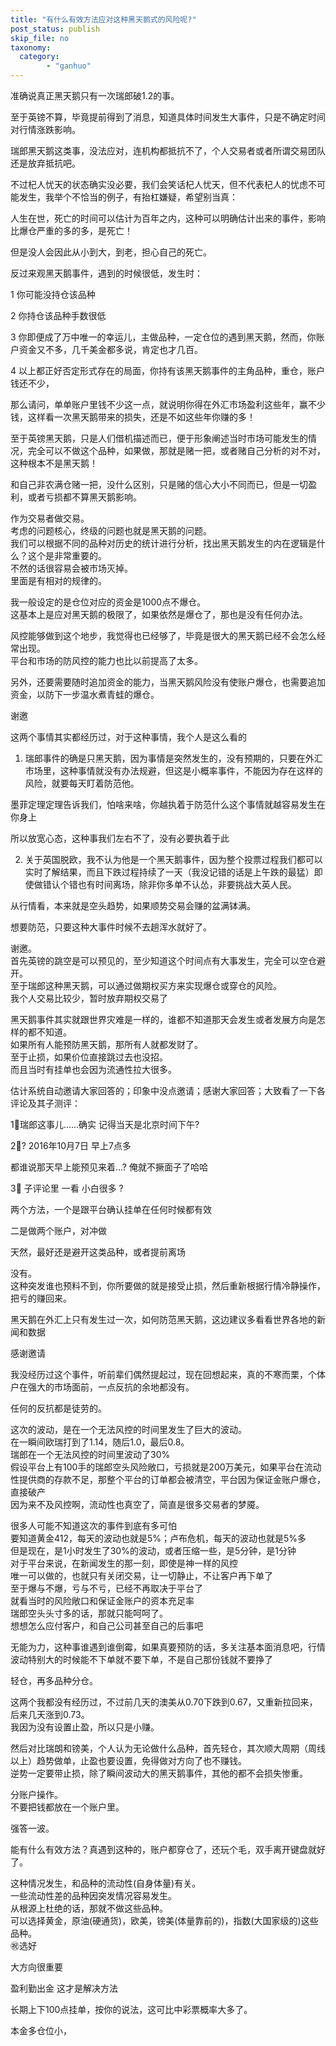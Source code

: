```yaml
---
title: "有什么有效方法应对这种黑天鹅式的风险呢?"
post_status: publish
skip_file: no
taxonomy:
  category:
        - "ganhuo"
---
```


准确说真正黑天鹅只有一次瑞郎破1.2的事。

至于英镑不算，毕竟提前得到了消息，知道具体时间发生大事件，只是不确定时间对行情涨跌影响。

瑞郎黑天鹅这类事，没法应对，连机构都抵抗不了，个人交易者或者所谓交易团队还是放弃抵抗吧。

不过杞人忧天的状态确实没必要，我们会笑话杞人忧天，但不代表杞人的忧虑不可能发生，我举个不恰当的例子，有抬杠嫌疑，希望别当真：

人生在世，死亡的时间可以估计为百年之内，这种可以明确估计出来的事件，影响比爆仓严重的多的多，是死亡！

但是没人会因此从小到大，到老，担心自己的死亡。

反过来观黑天鹅事件，遇到的时候很低，发生时：

1 你可能没持仓该品种

2 你持仓该品种手数很低

3 你即便成了万中唯一的幸运儿，主做品种，一定仓位的遇到黑天鹅，然而，你账户资金又不多，几千美金都多说，肯定也才几百。

4 以上都正好否定形式存在的局面，你持有该黑天鹅事件的主角品种，重仓，账户钱还不少，

那么请问，单单账户里钱不少这一点，就说明你得在外汇市场盈利这些年，赢不少钱，这样看一次黑天鹅带来的损失，还是不如这些年你赚的多！

至于英镑黑天鹅，只是人们借机描述而已，便于形象阐述当时市场可能发生的情况，完全可以不做这个品种，如果做，那就是赌一把，或者赌自己分析的对不对，这种根本不是黑天鹅！

和自己非农满仓赌一把，没什么区别，只是赌的信心大小不同而已，但是一切盈利，或者亏损都不算黑天鹅影响。

作为交易者做交易。  
考虑的问题核心，终级的问题也就是黑天鹅的问题。  
我们可以根据不同的品种对历史的统计进行分析，找出黑天鹅发生的内在逻辑是什么？这个是非常重要的。  
不然的话很容易会被市场灭掉。  
里面是有相对的规律的。

我一般设定的是仓位对应的资金是1000点不爆仓。  
这基本上是应对黑天鹅的极限了，如果依然是爆仓了，那也是没有任何办法。

风控能够做到这个地步，我觉得也已经够了，毕竟是很大的黑天鹅已经不会怎么经常出现。  
平台和市场的防风控的能力也比以前提高了太多。

另外，还要需要随时追加资金的能力，当黑天鹅风险没有使账户爆仓，也需要追加资金，以防下一步温水煮青蛙的爆仓。

谢邀

这两个事情其实都经历过，对于这种事情，我个人是这么看的

1. 瑞郎事件的确是只黑天鹅，因为事情是突然发生的，没有预期的，只要在外汇市场里，这种事情就没有办法规避，但这是小概率事件，不能因为存在这样的风险，就要每天盯着防范他。

墨菲定理定理告诉我们，怕啥来啥，你越执着于防范什么这个事情就越容易发生在你身上

所以放宽心态，这种事我们左右不了，没有必要执着于此

2. 关于英国脱欧，我不认为他是一个黑天鹅事件，因为整个投票过程我们都可以实时了解结果，而且下跌过程持续了一天（我没记错的话是上午跌的最猛）即使做错认个错也有时间离场，除非你多单不认怂，非要挑战大英人民。

从行情看，本来就是空头趋势，如果顺势交易会赚的盆满钵满。

想要防范，只要这种大事件时候不去趟浑水就好了。

谢邀。  
首先英镑的跳空是可以预见的，至少知道这个时间点有大事发生，完全可以空仓避开。  
至于瑞郎这种黑天鹅，可以通过做期权买方来实现爆仓或穿仓的风险。  
我个人交易比较少，暂时放弃期权交易了

黑天鹅事件其实就跟世界灾难是一样的，谁都不知道那天会发生或者发展方向是怎样的都不知道。  
如果所有人能预防黑天鹅，那所有人就都发财了。  
至于止损，如果价位直接跳过去也没招。  
而且当时有挂单也会因为流通性拉大很多。

估计系统自动邀请大家回答的；印象中没点邀请；感谢大家回答；大致看了一下各评论及其子测评：

1⃣️瑞郎这事儿……确实 记得当天是北京时间下午?

2⃣️? 2016年10月7日 早上7点多

都谁说那天早上能预见来着…? 俺就不撅面子了哈哈

3⃣️ 子评论里 一看 小白很多 ?

两个方法，一个是跟平台确认挂单在任何时候都有效

二是做两个账户，对冲做

天然，最好还是避开这类品种，或者提前离场

没有。  
这种突发谁也预料不到，你所要做的就是接受止损，然后重新根据行情冷静操作，把亏的赚回来。

黑天鹅在外汇上只有发生过一次，如何防范黑天鹅，这边建议多看看世界各地的新闻和数据

感谢邀请

我没经历过这个事件，听前辈们偶然提起过，现在回想起来，真的不寒而栗，个体户在强大的市场面前，一点反抗的余地都没有。

任何的反抗都是徒劳的。

这次的波动，是在一个无法风控的时间里发生了巨大的波动。  
在一瞬间欧瑞打到了1.14，随后1.0，最后0.8。  
瑞郎在一个无法风控的时间里波动了30%  
假设平台上有100手的瑞郎空头风险敞口，亏损就是200万美元，如果平台在流动性提供商的存款不足，那整个平台的订单都会被清空，平台因为保证金账户爆仓，直接破产  
因为来不及风控啊，流动性也真空了，简直是很多交易者的梦魇。

很多人可能不知道这次的事件到底有多可怕  
要知道黄金412，每天的波动也就是5%；卢布危机，每天的波动也就是5%多  
但是现在，是1小时发生了30%的波动，或者压缩一些，是5分钟，是1分钟  
对于平台来说，在新闻发生的那一刻，即使是神一样的风控  
唯一可以做的，也就只有关闭交易，让一切静止，不让客户再下单了  
至于爆与不爆，亏与不亏，已经不再取决于平台了  
就看当时的风险敞口和保证金账户的资本充足率  
瑞郎空头头寸多的话，那就只能呵呵了。  
想想怎么应付客户，和自己公司甚至自己的后事吧

无能为力，这种事谁遇到谁倒霉，如果真要预防的话，多关注基本面消息吧，行情波动特别大的时候能不下单就不要下单，不是自己那份钱就不要挣了

轻仓，再多品种分仓。

这两个我都没有经历过，不过前几天的澳美从0.70下跌到0.67，又重新拉回来，后来几天涨到0.73。  
我因为没有设置止盈，所以只是小赚。

然后对比瑞朗和镑美，个人认为无论做什么品种，首先轻仓，其次顺大周期（周线以上）趋势做单，止盈也要设置，免得做对方向了也不赚钱。  
逆势一定要带止损，除了瞬间波动大的黑天鹅事件，其他的都不会损失惨重。

分账户操作。  
不要把钱都放在一个账户里。

强答一波。

能有什么有效方法？真遇到这种的，账户都穿仓了，还玩个毛，双手离开键盘就好了。

这种情况发生，和品种的流动性(自身体量)有关。  
一些流动性差的品种因突发情况容易发生。  
从根源上杜绝的话，那就不做这些品种。  
可以选择黄金，原油(硬通货)，欧美，镑美(体量靠前的)，指数(大国家级的)这些品种。  
㊗️选好

大方向很重要

盈利勤出金 这才是解决方法

长期上下100点挂单，按你的说法，这可比中彩票概率大多了。

本金多仓位小，
